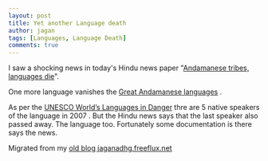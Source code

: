 ```yaml
---
layout: post
title: Yet another Language death
author: jagan
tags: [Languages, Language Death]
comments: true
---
```

I saw a shocking news in today's Hindu news paper "[Andamanese tribes, languages die](http://bit.ly/9u8WOZ)".

One more language vanishes the [Great Andamanese languages](http://en.wikipedia.org/wiki/Andamanese_languages) . 

As per the [UNESCO World’s Languages in Danger](http://www.unesco.org/culture/ich/index.php?pg=002) thre are 5 native speakers of the language in 2007 . But the Hindu news says that the last speaker also passed away. The language too. Fortunately some documentation is there says the news.


Migrated from my [old blog jaganadhg.freeflux.net](https://web.archive.org/web/20160323193721/http://jaganadhg.freeflux.net/blog)
